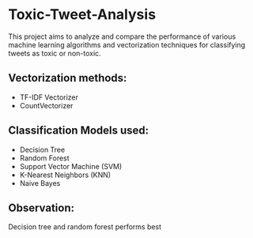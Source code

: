 # Toxic-Tweet-Analysis

This project aims to analyze and compare the performance of various machine learning algorithms and vectorization techniques for classifying tweets as toxic or non-toxic.

## Vectorization methods:
- TF-IDF Vectorizer
- CountVectorizer

## Classification Models used:

- Decision Tree
- Random Forest
- Support Vector Machine (SVM)
- K-Nearest Neighbors (KNN)
- Naive Bayes

## Observation:
Decision tree and random forest performs best
